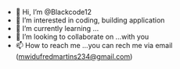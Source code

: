 - 👋 Hi, I’m @Blackcode12
- 👀 I’m interested in coding, building application 
- 🌱 I’m currently learning ...
- 💞️ I’m looking to collaborate on ...with you
- 📫 How to reach me ...you can rech me via email (mwidufredmartins234@gmail.com)

<!---
Blackcode12/Blackcode12 is a ✨ special ✨ repository because its `README.md` (this file) appears on your GitHub profile.
You can click the Preview link to take a look at your changes.
--->
